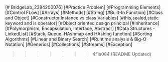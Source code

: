 
[# BridgeLab_2384200076]
[#Practice Problem]
[#Programming Elements]
[#Control FLow]
[#Arrays]
[#Methods]
[#String]
[#Built-In Function]
[#Class and Object]
[#Constructor,Instance vs class Variables]
[#this,sealed,static keyword and is operator]
[#Object oriented design principal
[#Inheritance]
[#Polymorphism, Encapsulation, Interface, Abstracr]
[#Data Structures - LinkedList]
[#Stack, Queue, HAshmap and HAshing function]
[#Sorting Algorithms]
[#Linear and Binary Search]
[#Runtime analysis & Big-O Notation]
[#Generics]
[#Collections]
[#Streams]
[#Exception]

>>>>>>> 4f1a084 (README Updated)
